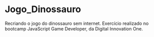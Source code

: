 # Jogo_Dinossauro
Recriando o jogo do dinossauro sem internet. Exercício realizado no bootcamp JavaScript Game Developer, da Digital Innovation One.
